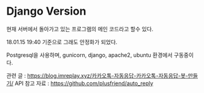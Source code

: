 # Django Version 

현재 서버에서 돌아가고 있는 프로그램의 메인 코드라고 할수 있다.

18.01.15 19:40 기준으로 그래도 안정화가 되었다.

Postgresql을 사용하며, gunicorn, django, apache2, ubuntu 환경에서 구동중이다.

관련 글 : https://blog.imreplay.xyz/카카오톡-자동응답-카카오톡-자동응답-봇-만들기/ 
API 참고 자료 : https://github.com/plusfriend/auto_reply
